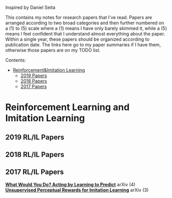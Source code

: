 Inspired by Daniel Seita

This contains my notes for research papers that I've read. Papers are arranged according to two broad categories and then further numbered on a (1) to (5) scale where a (1) means I have only barely skimmed it, while a (5) means I feel confident that I understand almost everything about the paper. Within a single year, these papers should be organized according to publication date. The links here go to my paper summaries if I have them, otherwise those papers are on my TODO list.
  
Contents:  

* [Reinforcement&Imitation Learning](#reinforcement-learning-and-imitation-learning)
    * [2019 Papers](#2019-rlil-papers)
    * [2018 Papers](#2018-rlil-papers)
    * [2017 Papers](#2017-rlil-papers)

Reinforcement Learning and Imitation Learning
===


2019 RL/IL Papers
---


2018 RL/IL Papers
---


2017 RL/IL Papers
---
[**What Would You Do? Acting by Learning to Predict**](reinforcement&imitation_learning/What_Would_You_Do_Acting_by_Learning_to_Predict.md) arXiv (4)  
[**Unsupervised Perceptual Rewards for Imitation Learning**](reinforcement&imitation_learning/Unsupervised_Perceptual_Rewards_for_Imitation_Learning.md) arXiv (3)  
